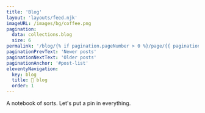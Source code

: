 ```yaml
---
title: 'Blog'
layout: 'layouts/feed.njk'
imageURL: /images/bg/coffee.png
pagination: 
  data: collections.blog
  size: 6
permalink: '/blog/{% if pagination.pageNumber > 0 %}/page/{{ pagination.pageNumber }}{% endif %}/index.html'
paginationPrevText: 'Newer posts'
paginationNextText: 'Older posts'
paginationAnchor: '#post-list'
eleventyNavigation:
  key: blog
  title: 📓 blog
  order: 1
---
```


<span class="bg-purple-700 md:text-2xl text-xl md:p-2 p-1">A notebook of sorts. Let's put a pin in everything.</span>